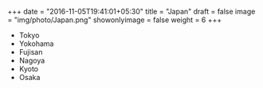 +++
date = "2016-11-05T19:41:01+05:30"
title = "Japan"
draft = false
image = "img/photo/Japan.png"
showonlyimage = false
weight = 6
+++
* Tokyo
* Yokohama
* Fujisan
* Nagoya
* Kyoto
* Osaka
<!--more-->

